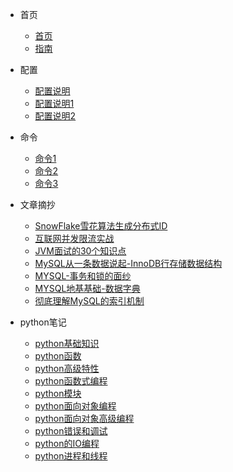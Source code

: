 <!-- docs/_sidebar.md -->
* 首页
	* [首页](README "首页")
	* [指南](guide "很厉害的导航页面")

* 配置
	* [配置说明](config/config)
	* [配置说明1](config/config1)
	* [配置说明2](config/config2)

* 命令
	* [命令1](command/command1)
	* [命令2](command/command2)
	* [命令3](command/command3)
	
* 文章摘抄
	* [SnowFlake雪花算法生成分布式ID](article/SnowFlake雪花算法生成分布式ID)
	* [互联网并发限流实战](article/互联网并发限流实战)
	* [JVM面试的30个知识点](article/JVM面试的30个知识点)
	* [MySQL从一条数据说起-InnoDB行存储数据结构](article/MySQL从一条数据说起-InnoDB行存储数据结构)
	* [MYSQL-事务和锁的面纱](article/MYSQL-事务和锁的面纱)
	* [MYSQL地基基础-数据字典](article/MYSQL地基基础-数据字典)
	* [彻底理解MySQL的索引机制](article/彻底理解MySQL的索引机制)
	

* python笔记
	* [python基础知识](python/python基础知识 "python基础")
	* [python函数](python/python函数 "python函数")
	* [python高级特性](python/python高级特性 "python高级特性")
	* [python函数式编程](python/python函数式编程 "python函数式编程")
	* [python模块](python/python模块 "python模块")
	* [python面向对象编程](python/python面向对象编程 "python面向对象编程")
	* [python面向对象高级编程](python/python面向对象高级编程 "python面向对象高级编程")
	* [python错误和调试](python/python错误和调试 "python错误和调试")
	* [python的IO编程](python/python的IO编程 "python的IO编程")
	* [python进程和线程](python/python进程和线程 "python进程和线程")

